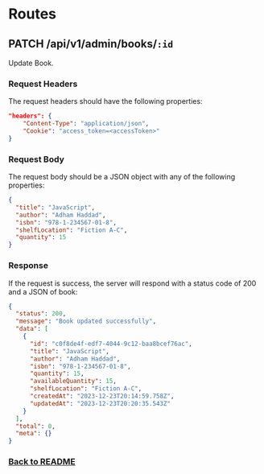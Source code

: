 # Routes

## PATCH /api/v1/admin/books/`:id`

Update Book.

### Request Headers

The request headers should have the following properties:

```json
"headers": {
    "Content-Type": "application/json",
    "Cookie": "access_token=<accessToken>"
}
```

### Request Body

The request body should be a JSON object with any of the following properties:

```json
{
  "title": "JavaScript",
  "author": "Adham Haddad",
  "isbn": "978-1-234567-01-8",
  "shelfLocation": "Fiction A-C",
  "quantity": 15
}
```

### Response

If the request is success, the server will respond with a status code of 200 and a JSON of book:

```json
{
  "status": 200,
  "message": "Book updated successfully",
  "data": [
    {
      "id": "c0f8de4f-edf7-4044-9c12-baa8bcef76ac",
      "title": "JavaScript",
      "author": "Adham Haddad",
      "isbn": "978-1-234567-01-8",
      "quantity": 15,
      "availableQuantity": 15,
      "shelfLocation": "Fiction A-C",
      "createdAt": "2023-12-23T20:14:59.758Z",
      "updatedAt": "2023-12-23T20:20:35.543Z"
    }
  ],
  "total": 0,
  "meta": {}
}
```

### [Back to README](../../README.md#books)
